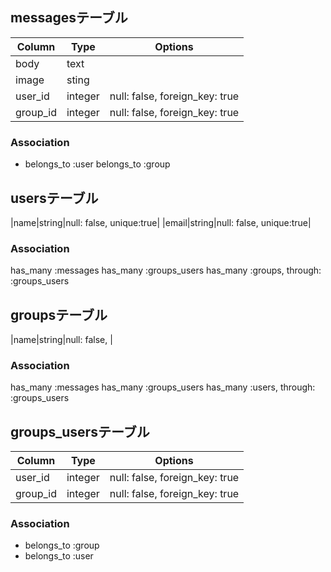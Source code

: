 ## messagesテーブル

|Column|Type|Options|
|------|----|-------|
|body|text||
|image|sting||
|user_id|integer|null: false, foreign_key: true|
|group_id|integer|null: false, foreign_key: true|

### Association
- belongs_to :user
  belongs_to :group

## usersテーブル

|name|string|null: false, unique:true|
|email|string|null: false, unique:true|

### Association
has_many :messages
has_many :groups_users
has_many :groups, through: :groups_users

## groupsテーブル

|name|string|null: false, |

### Association
has_many :messages
has_many :groups_users
has_many :users, through: :groups_users

## groups_usersテーブル

|Column|Type|Options|
|------|----|-------|
|user_id|integer|null: false, foreign_key: true|
|group_id|integer|null: false, foreign_key: true|

### Association
- belongs_to :group
- belongs_to :user